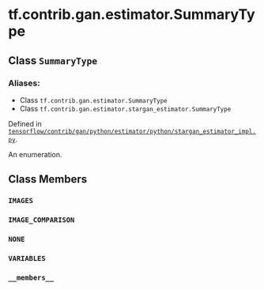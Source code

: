 <div itemscope itemtype="http://developers.google.com/ReferenceObject">
<meta itemprop="name" content="tf.contrib.gan.estimator.SummaryType" />
<meta itemprop="path" content="Stable" />
<meta itemprop="property" content="IMAGES"/>
<meta itemprop="property" content="IMAGE_COMPARISON"/>
<meta itemprop="property" content="NONE"/>
<meta itemprop="property" content="VARIABLES"/>
<meta itemprop="property" content="__members__"/>
</div>

# tf.contrib.gan.estimator.SummaryType

## Class `SummaryType`



### Aliases:

* Class `tf.contrib.gan.estimator.SummaryType`
* Class `tf.contrib.gan.estimator.stargan_estimator.SummaryType`



Defined in [`tensorflow/contrib/gan/python/estimator/python/stargan_estimator_impl.py`](/code/stable/tensorflow/contrib/gan/python/estimator/python/stargan_estimator_impl.py).

An enumeration.

## Class Members

<h3 id="IMAGES"><code>IMAGES</code></h3>

<h3 id="IMAGE_COMPARISON"><code>IMAGE_COMPARISON</code></h3>

<h3 id="NONE"><code>NONE</code></h3>

<h3 id="VARIABLES"><code>VARIABLES</code></h3>

<h3 id="__members__"><code>__members__</code></h3>

